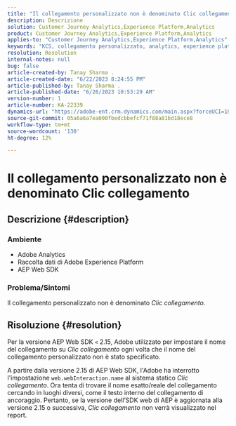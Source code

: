 ```yaml
---
title: "Il collegamento personalizzato non è denominato Clic collegamento"
description: Descrizione
solution: Customer Journey Analytics,Experience Platform,Analytics
product: Customer Journey Analytics,Experience Platform,Analytics
applies-to: "Customer Journey Analytics,Experience Platform,Analytics"
keywords: "KCS, collegamento personalizzato, analytics, experience platform, clic collegamento, SDK web"
resolution: Resolution
internal-notes: null
bug: false
article-created-by: Tanay Sharma .
article-created-date: "6/22/2023 8:24:55 PM"
article-published-by: Tanay Sharma .
article-published-date: "6/26/2023 10:53:29 AM"
version-number: 1
article-number: KA-22339
dynamics-url: "https://adobe-ent.crm.dynamics.com/main.aspx?forceUCI=1&pagetype=entityrecord&etn=knowledgearticle&id=0b3f78d4-3a11-ee11-8f6d-6045bd006295"
source-git-commit: 05a6a6a7ea000fbedcbbefcf71f88a81bd18ece8
workflow-type: tm+mt
source-wordcount: '130'
ht-degree: 12%

---
```


# Il collegamento personalizzato non è denominato Clic collegamento

## Descrizione {#description}


### <b>Ambiente</b>

- Adobe Analytics
- Raccolta dati di Adobe Experience Platform
- AEP Web SDK


### <b>Problema/Sintomi</b>

Il collegamento personalizzato non è denominato *Clic collegamento.*


## Risoluzione {#resolution}


Per la versione AEP Web SDK `<` 2.15, Adobe utilizzato per impostare il nome del collegamento su *Clic collegamento* ogni volta che il nome del collegamento personalizzato non è stato specificato.

A partire dalla versione 2.15 di AEP Web SDK, l&#39;Adobe ha interrotto l&#39;impostazione `web.webInteraction.name` al sistema statico *Clic collegamento*. Ora tenta di trovare il nome esatto/reale del collegamento cercando in luoghi diversi, come il testo interno del collegamento di ancoraggio. Pertanto, se la versione dell’SDK web di AEP è aggiornata alla versione 2.15 o successiva, *Clic collegamento* non verrà visualizzato nel report.
